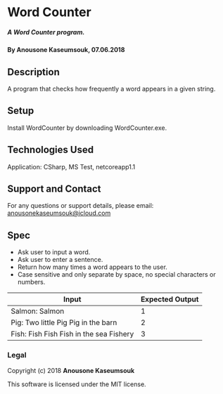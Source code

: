 # Word Counter

##### A Word Counter program.

#### By Anousone Kaseumsouk, 07.06.2018

## Description

A program that checks how frequently a word appears in a given string.


## Setup

Install WordCounter by downloading WordCounter.exe.

## Technologies Used

Application: CSharp, MS Test, netcoreapp1.1

## Support and Contact

For any questions or support details, please email:
anousonekaseumsouk@icloud.com

## Spec

* Ask user to input a word.
* Ask user to enter a sentence.
* Return how many times a word appears to the user.
* Case sensitive and only separate by space, no special characters or numbers.

| Input                               | Expected Output      |
| ----------------------------------- |--------------------- |
| Salmon: Salmon                      | 1                    |        
| Pig: Two little Pig Pig in the barn | 2                    |
| Fish: Fish Fish Fish in the sea Fishery | 3                |   


### Legal

Copyright (c) 2018 **Anousone Kaseumsouk**

This software is licensed under the MIT license.
